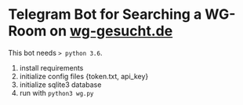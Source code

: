 # Telegram Bot for Searching a WG-Room on [wg-gesucht.de](www.wg-gesucht.de)

This bot needs `> python 3.6`.

1. install requirements
1. initialize config files {token.txt, api_key}
1. initialize sqlite3 database
1. run with `python3 wg.py`

